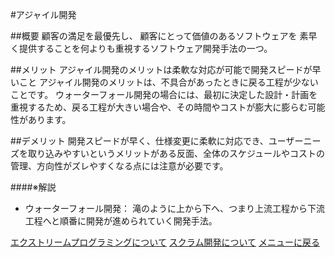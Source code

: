 #アジャイル開発


##概要
顧客の満足を最優先し、
顧客にとって価値のあるソフトウェアを
素早く提供することを何よりも重視するソフトウェア開発手法の一つ。

##メリット
アジャイル開発のメリットは柔軟な対応が可能で開発スピードが早いこと アジャイル開発のメリットは、不具合があったときに戻る工程が少ないことです。 ウォーターフォール開発の場合には、最初に決定した設計・計画を重視するため、戻る工程が大きい場合や、その時間やコストが膨大に膨らむ可能性があります。

##デメリット
開発スピードが早く、仕様変更に柔軟に対応でき、ユーザーニーズを取り込みやすいというメリットがある反面、全体のスケジュールやコストの管理、方向性がズレやすくなる点には注意が必要です。

####※解説
- ウォーターフォール開発：
滝のように上から下へ、つまり上流工程から下流工程へと順番に開発が進められていく開発手法。



[エクストリームプログラミングについて](./extream.md)
[スクラム開発について](./scrum.md)
[メニューに戻る](./index.md)



